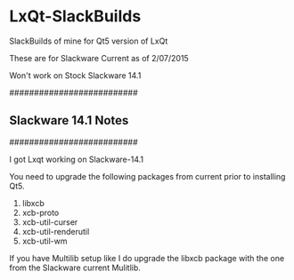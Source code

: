 LxQt-SlackBuilds
=================

SlackBuilds of mine for Qt5 version of LxQt

These are for Slackware Current as of 2/07/2015

Won't work on Stock Slackware 14.1

##########################
## Slackware 14.1 Notes ##
##########################

I got Lxqt working on Slackware-14.1

You need to upgrade the following packages from current prior to installing Qt5.

1. libxcb
2. xcb-proto
3. xcb-util-curser
4. xcb-util-renderutil
5. xcb-util-wm

If you have Multilib setup like I do upgrade the libxcb package with the one
from the Slackware current Mulitlib.
